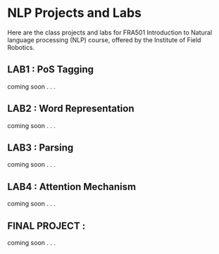 
# NLP Projects and Labs

Here are the class projects and labs for FRA501 Introduction to Natural language processing (NLP) course, offered by the Institute of Field Robotics.


## LAB1 : PoS Tagging

coming soon . . .

## LAB2 : Word Representation

coming soon . . .

## LAB3 : Parsing

coming soon . . .

## LAB4 : Attention Mechanism

coming soon . . .

## FINAL PROJECT : 

coming soon . . .